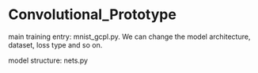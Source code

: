 # Convolutional_Prototype

main training entry: mnist_gcpl.py. We can change the model architecture, dataset, loss type and so on. 

model structure: nets.py


